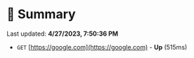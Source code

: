 # 📖 Summary
Last updated: **4/27/2023, 7:50:36 PM**

- `GET` [https://google.com](https://google.com) - **Up** (515ms)
